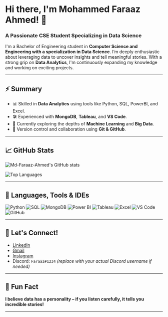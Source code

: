 # Hi there, I'm Mohammed Faraaz Ahmed! 👋

### A Passionate CSE Student Specializing in Data Science

I'm a Bachelor of Engineering student in **Computer Science and Engineering with a specialization in Data Science**. I’m deeply enthusiastic about leveraging data to uncover insights and tell meaningful stories. With a strong grip on **Data Analytics**, I'm continuously expanding my knowledge and working on exciting projects.

---

## ⚡ Summary

- 📊 Skilled in **Data Analytics** using tools like Python, SQL, PowerBI, and Excel.
- 🛠️ Experienced with **MongoDB**, **Tableau**, and **VS Code**.
- 🌱 Currently exploring the depths of **Machine Learning** and **Big Data**.
- 🔄 Version control and collaboration using **Git & GitHub**.

---

## 📈 GitHub Stats

![Md-Faraaz-Ahmed's GitHub stats](https://github-readme-stats.vercel.app/api?username=Md-Faraaz-Ahmed&show_icons=true&theme=radical)

![Top Languages](https://github-readme-stats.vercel.app/api/top-langs/?username=Md-Faraaz-Ahmed&layout=compact&theme=radical)

---

## 🧰 Languages, Tools & IDEs

![Python](https://img.shields.io/badge/Python-3776AB?style=for-the-badge&logo=python&logoColor=white)
![SQL](https://img.shields.io/badge/SQL-336791?style=for-the-badge&logo=postgresql&logoColor=white)
![MongoDB](https://img.shields.io/badge/MongoDB-47A248?style=for-the-badge&logo=mongodb&logoColor=white)
![Power BI](https://img.shields.io/badge/PowerBI-F2C811?style=for-the-badge&logo=powerbi&logoColor=black)
![Tableau](https://img.shields.io/badge/Tableau-E97627?style=for-the-badge&logo=tableau&logoColor=white)
![Excel](https://img.shields.io/badge/Excel-217346?style=for-the-badge&logo=microsoft-excel&logoColor=white)
![VS Code](https://img.shields.io/badge/VSCode-007ACC?style=for-the-badge&logo=visual-studio-code&logoColor=white)
![GitHub](https://img.shields.io/badge/GitHub-181717?style=for-the-badge&logo=github&logoColor=white)

---

## 🤝 Let's Connect!

- [LinkedIn](https://www.linkedin.com/in/md-faraaz-ahmed)
- [Gmail](mailto:m.faraaz.ahmed01@gmail.com)
- [Instagram](https://www.instagram.com/md.faraaz.ahmed)
- Discord: `Faraaz#1234` *(replace with your actual Discord username if needed)*

---

## 🎉 Fun Fact

**I believe data has a personality – if you listen carefully, it tells you incredible stories!**

---
